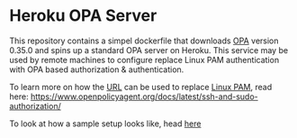 # Heroku OPA Server

This repository contains a simpel dockerfile that downloads
[OPA](https://www.openpolicyagent.org/) version 0.35.0 and
spins up a standard OPA server on Heroku. This service may
be used by remote machines to configure replace Linux PAM
authentication with OPA based authorization & authentication.

To learn more on how the [URL](https://opa-auth-server.herokuapp.com/)
can be used to replace [Linux PAM](https://www.linuxfromscratch.org/blfs/view/svn/postlfs/linux-pam.html),
read here: https://www.openpolicyagent.org/docs/latest/ssh-and-sudo-authorization/

To look at how a sample setup looks like, head [here](https://github.com/Biswajee/opa-linux-pam/actions/workflows/vanilla-build-pipeline.yml)
